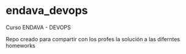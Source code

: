 # endava_devops

Curso ENDAVA - DEVOPS

Repo creado para compartir con los profes la solución a las diferntes homeworks
